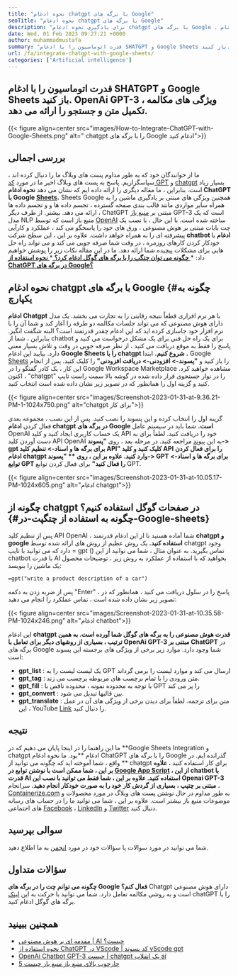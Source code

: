 ```yaml
---
title: "نحوه ادغام chatgpt با برگه های Google" 
seoTitle: "نحوه ادغام chatgpt با برگه های Google" 
description: "برای یادگیری نحوه ادغام chatgpt با برگه های Google ، این راهنما را دنبال کنید. ورق های خود را با یک چت بابات مبتنی بر هوش مصنوعی به نام chatgpt غنی کنید." 
date: Wed, 01 Feb 2023 09:27:21 +0000
author: muhammadmustafa
summary: "قدرت اتوماسیون را با ادغام SHATGPT و Google Sheets باز کنید. Openai GPT-3 مکالمه مکالمه ای ، تکمیل متن و آمپر را ارائه می دهد. ویژگی های جستجو" 
url: /fa/integrate-chatgpt-with-google-sheets/
categories: ['Artificial intelligence']
---
```


## قدرت اتوماسیون را با ادغام SHATGPT و Google Sheets باز کنید. OpenAi GPT-3 ویژگی های مکالمه ، تکمیل متن و جستجو را ارائه می دهد.

{{< figure align=center src="images/How-to-Integrate-ChatGPT-with-Google-Sheets.png" alt=" chatgpt را با برگه های Google ادغام کنید">}}


## بررسی اجمالی
ما از خوانندگان خود که به طور مداوم پست های وبلاگ ما را دنبال کرده اند ، سپاسگزاریم. پاسخ به پست های وبلاگ اخیر ما در مورد [کد GPT][1] و [chatgpt][2] بسیار زیاد است. بنابراین ، ما مقاله دیگری را ارائه داده ایم که نشان می دهد  **نحوه ادغام ChatGPT با Google [Sheets][3].**  Sheets Google همچنین ویژگی های مبتنی بر یادگیری ماشین را به همراه سایر مواردی مانند قالب بندی صفحه گسترده ، تجسم داده ها و و تجسم داده ها ارائه می دهد. بیشتر. از طرف دیگر ، ChatGPT مبتنی بر [منبع باز][4] GPT-3 است که یک مدل NLP منبع باز است که توسط [OpenAI][5] ساخته شده است.
با این حال ، با نصب یک چت بابات مبتنی بر هوش مصنوعی ، ورق های خود را پاسخگو می کند ، عملکرد و کارآیی پیشرفته ای را به همراه خواهد داشت. علاوه بر این ، این سطح شرکت  **chatbot ادغام**  با خودکار کردن کارهای روزمره ، در وقت شما صرفه جویی می کند و می تواند راه حل هایی برای مشکلات پیچیده شما ارائه دهد.
ما در این مقاله نکات زیر را پوشش خواهیم داد:
  *[ **چگونه می توان چتگپ را با برگه های گوگل ادغام کرد؟** ][6]
  *[ **نحوه استفاده از ChatGPT در برگه های Google؟** ][7]

## نحوه ادغام chatgpt با برگه های Google   {#چگونه به یکپارچ
**ادغام Chatgpt** با هر نرم افزاری قطعاً نتیجه رقابتی را به تجارت می بخشد. یک مدل دارای هوش مصنوعی که می تواند جلسات مکالمه دو طرفه را آغاز کند و شما آن را با نرم افزار خود جاسازی کرده اید که این ادغام چقدر قدرتمند است؟ البته شگفت انگیز. بنابراین ، شما از chatbot برای یک راه حل فنی برای یک مشکل درخواست می کنید و پاسخ را فقط به موقع دریافت می کنید ، از نظر صرفه جویی در وقت و تلاش بسیار معنی دارد.
بیایید این ادغام  **Google Sheets را با chatgpt شروع کنیم.** 
ابتدا ، Google [Sheets][3] را باز کنید و  **"پسوند-> افزودنی-> دریافت افزودنی"**  را کلیک کنید. پس از انجام این کار ، یک کادر گفتگو را در Google Workspace Marketplace مشاهده خواهید کرد. اکنون ، "chatgpt" را در نوار جستجوی قرار داده شده در گوشه بالا سمت راست تایپ کنید و گزینه اول را همانطور که در تصویر زیر نشان داده شده است انتخاب کنید.

{{< figure align=center src="images/Screenshot-2023-01-31-at-9.36.21-PM-1-1024x750.png" alt="chatgpt برای کار">}}

گزینه اول را انتخاب کرده و این پسوند را نصب کنید. پس از این نصب ، مجموعه بعدی فعال کردن  **ادغام chatgpt در برگه های Google است.** 
شما باید در سیستم عامل OpenAI یک حساب کاربری ایجاد کنید و کلید API خود را دریافت کنید. لطفاً برای به دست آوردن کلید API OpenAI به این [پیوند][1] مراجعه کنید.
در مرحله بعد ، روی **"پسوند-> gpt برای برگه ها و اسناد-> تنظیم کلید API" کلیک کنید و کلید API را برای فعال کردن ادغام chatgpt وارد کنید. علاوه بر این ، روی ** "پسوند-> GPT برای برگه ها و اسناد-> توابع GPT را فعال کنید"**  برای فعال کردن توابع GPT.

{{< figure align=center src="images/Screenshot-2023-01-31-at-10.05.17-PM-1024x605.png" alt="ادغام chatgpt">}}


## چگونه از chatgpt در صفحات گوگل استفاده کنیم؟   {#چگونه به استفاده از چتگپت-در-Google-sheets}
پس از تنظیم کلید API OpenAI ، شما آماده هستید تا از این ادغام قدرتمند  **chatgpt و google استفاده کنید.**  یک روش عظیم از روش های ارائه شده توسط chatgpt وجود دارد که می توانید با تایپ = gpt () تماس بگیرید.
به عنوان مثال ، شما می توانید از این chatbot با قدرت AI بخواهید که با استفاده از عملکرد به روش زیر ، توضیحات محصول یک ماشین را بنویسد:
```
=gpt("write a product description of a car")
```
پس از ضربه زدن به دکمه "Enter" ، پاسخ را در سلول دریافت می کنید ، همانطور که در تصویر زیر نشان داده شده است ، تماس عملکرد را انجام می دهید:

{{< figure align=center src="images/Screenshot-2023-01-31-at-10.35.58-PM-1024x246.png" alt="ادغام chatbot">}}

این ادغام **chatgpt  **قدرت هوش مصنوعی را به برگه های گوگل شما آورده است. به همین ترتیب ، بسیاری از روشهای دیگر برای تعامل با**   OpenAi GPT-3 مبتنی بر ChatGPT** در برگه های Google شما وجود دارد.
موارد زیر برخی از ویژگی های برجسته این پسوند است:
  * **gpt_list** : یک لیست لیست را به GPT ارسال می کند و موارد لیست را برمی گرداند
  * **gpt_tag** : متن ورودی را با تمام برچسب های مربوطه برچسب می زند.
  * **gpt_fill** : با توجه به محدوده نمونه ، محدوده ناقص با GPT را پر می کند
  * **gpt_convert** : بین قالبها تبدیل می شود.
  * **gpt_translate** : متن برای ترجمه.
لطفاً برای دیدن برخی از ویژگی های آن در عمل ، این YouTube [Link][8] را دنبال کنید.

## نتیجه
ما این راهنما را در اینجا پایان می دهیم که در **Google Sheets Integration و chatgpt ادغام  **بود. ما نحوه ادغام ChatGPT را با برگه های Google گذرانده ایم. در واقع ، شما آموخته اید که چگونه می توانید از **  chatgpt برای کار استفاده کنید **. علاوه بر این ، شما ممکن است با نوشتن توابع در [Google App Script][9] ، از این  **chatbot با قدرت AI استفاده کنید. علاوه بر این ، شما فقط می توانید با نصب این**   Openai GPT-3 مبتنی بر چتپپ ، بسیاری از گردش کار خود را به صورت خودکار انجام دهید.**
سرانجام ، [Containerize.com][10] به طور مداوم در حال نوشتن پست های وبلاگ در مورد محصولات و موضوعات منبع باز بیشتر است. علاوه بر این ، شما می توانید ما را در حساب های رسانه های اجتماعی [Facebook][11] ، [LinkedIn][12] و [Twitter][13] دنبال کنید.

## سوالی بپرسید
شما می توانید در مورد سوالات یا سؤالات خود در مورد [انجمن][14] به ما اطلاع دهید.

## سؤالات متداول
**چگونه می توانم چت را در برگه های Google فعال کنم؟**
Chatgpt دارای هوش مصنوعی است و به روشی مکالمه تعامل دارد. شما می توانید با حرکت به این [لینک][6] chatGPT را با برگه های گوگل ادغام کنید.

## همچنین ببینید
  * [مقدمه ای بر هوش مصنوعی | AI چیست؟][15]
  * [نحوه استفاده از ChatGPT در VScode | کد پسوند vScode gpt][1]
  * [OpenAi Chatbot GPT-3 چیست | chatgpt یک انقلاب ai][2]
  * [5 چارچوب بالای منبع باز منبع باز چیست][16]

  
[1]: https://blog.containerize.com/artificial-intelligence/how-to-use-chatgpt-in-vscode-the-vscode-extension-codegpt/
[2]: https://blog.containerize.com/artificial-intelligence/what-is-openai-chatbot-gpt-3-chatgpt-an-ai-revolution/
[3]: https://www.google.com/sheets/about/
[4]: https://products.containerize.com/
[5]: https://openai.com/
[6]: #How-to-integrate-ChatGPT-with-Google-Sheets
[7]: #How-to-Use-ChatGPT-in-Google-Sheets
[8]: https://www.youtube.com/watch?v=lnQPAWWmaKk&t=106s
[9]: https://www.google.com/script/start/
[10]: https://www.containerize.com/
[11]: https://web.facebook.com/containerize
[12]: https://www.linkedin.com/company/containerize/
[13]: https://twitter.com/containerize_co
[14]: https://forum.containerize.com/
[15]: https://blog.containerize.com/artificial-intelligence/an-introduction-to-artificial-intelligence-what-is-ai/
[16]: https://blog.containerize.com/artificial-intelligence/top-5-open-source-ai-frameworks/
